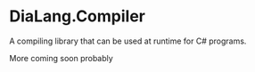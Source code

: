 # DiaLang.Compiler
A compiling library that can be used at runtime for C# programs.

More coming soon probably

